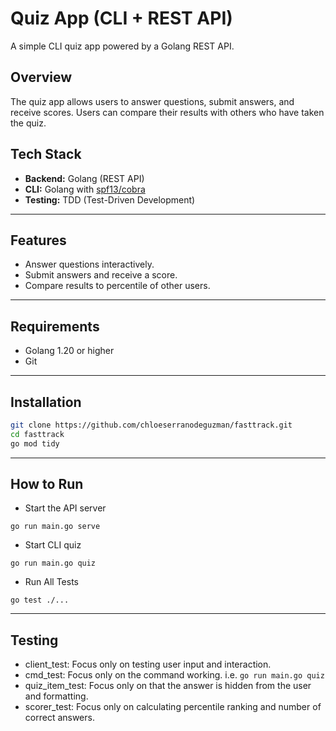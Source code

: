# Quiz App (CLI + REST API)

A simple CLI quiz app powered by a Golang REST API.

## Overview
The quiz app allows users to answer questions, submit answers, and receive scores. Users can compare their results with others who have taken the quiz.

## Tech Stack
- **Backend:** Golang (REST API)
- **CLI:** Golang with [spf13/cobra](https://github.com/spf13/cobra)
- **Testing:** TDD (Test-Driven Development)

---

## Features
- Answer questions interactively.
- Submit answers and receive a score.
- Compare results to percentile of other users.

---

## Requirements
- Golang 1.20 or higher
- Git

---

## Installation
```bash
git clone https://github.com/chloeserranodeguzman/fasttrack.git
cd fasttrack
go mod tidy
```
---

## How to Run
- Start the API server
```
go run main.go serve
```

- Start CLI quiz
```
go run main.go quiz
```

- Run All Tests
```
go test ./...
```

---

## Testing
- client_test: Focus only on testing user input and interaction.
- cmd_test: Focus only on the command working. i.e. ```go run main.go quiz```
- quiz_item_test: Focus only on that the answer is hidden from the user and formatting.
- scorer_test: Focus only on calculating percentile ranking and number of correct answers.